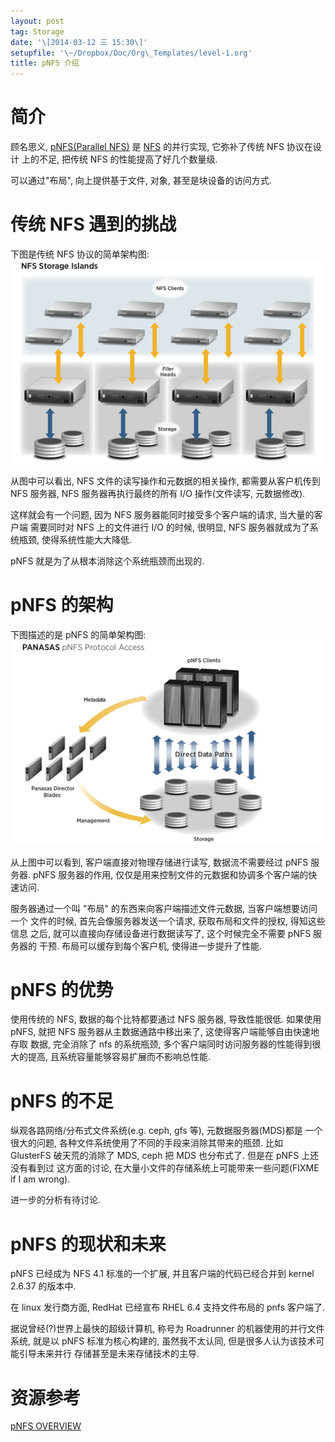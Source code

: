 ```yaml
---
layout: post
tag: Storage
date: '\[2014-03-12 三 15:30\]'
setupfile: '\~/Dropbox/Doc/Org\_Templates/level-1.org'
title: pNFS 介绍
---
```


简介
====

顾名思义, [pNFS(Parallel NFS)](http://www.pnfs.com) 是
[NFS](http://zh.wikipedia.org/wiki/%E7%BD%91%E7%BB%9C%E6%96%87%E4%BB%B6%E7%B3%BB%E7%BB%9F)
的并行实现, 它弥补了传统 NFS 协议在设计 上的不足, 把传统 NFS
的性能提高了好几个数量级.

可以通过"布局", 向上提供基于文件, 对象, 甚至是块设备的访问方式.

传统 NFS 遇到的挑战
===================

下图是传统 NFS 协议的简单架构图: ![NFS 架构](/images/posts/Storage/nfs-arch.jpg)

从图中可以看出, NFS 文件的读写操作和元数据的相关操作, 都需要从客户机传到
NFS 服务器, NFS 服务器再执行最终的所有 I/O 操作(文件读写, 元数据修改).

这样就会有一个问题, 因为 NFS 服务器能同时接受多个客户端的请求,
当大量的客户端 需要同时对 NFS 上的文件进行 I/O 的时候, 很明显, NFS
服务器就成为了系统瓶颈, 使得系统性能大大降低.

pNFS 就是为了从根本消除这个系统瓶颈而出现的.

pNFS 的架构
===========

下图描述的是 pNFS 的简单架构图: ![pNFS 架构](/images/posts/Storage/pnfs-arch.jpg)

从上图中可以看到, 客户端直接对物理存储进行读写, 数据流不需要经过 pNFS
服务器. pNFS 服务器的作用,
仅仅是用来控制文件的元数据和协调多个客户端的快速访问.

服务器通过一个叫 "布局" 的东西来向客户端描述文件元数据,
当客户端想要访问一个 文件的时候, 首先会像服务器发送一个请求,
获取布局和文件的授权, 得知这些信息 之后,
就可以直接向存储设备进行数据读写了, 这个时候完全不需要 pNFS 服务器的
干预. 布局可以缓存到每个客户机, 使得进一步提升了性能.

pNFS 的优势
===========

使用传统的 NFS, 数据的每个比特都要通过 NFS 服务器, 导致性能很低.
如果使用 pNFS, 就把 NFS 服务器从主数据通路中移出来了,
这使得客户端能够自由快速地存取 数据, 完全消除了 nfs 的系统瓶颈,
多个客户端同时访问服务器的性能得到很大的提高,
且系统容量能够容易扩展而不影响总性能.

pNFS 的不足
===========

纵观各路网络/分布式文件系统(e.g. ceph, gfs 等), 元数据服务器(MDS)都是
一个很大的问题, 各种文件系统使用了不同的手段来消除其带来的瓶颈. 比如
GlusterFS 破天荒的消除了 MDS, ceph 把 MDS 也分布式了. 但是在 pNFS
上还没有看到过 这方面的讨论,
在大量小文件的存储系统上可能带来一些问题(FIXME if I am wrong).

进一步的分析有待讨论.

pNFS 的现状和未来
=================

pNFS 已经成为 NFS 4.1 标准的一个扩展, 并且客户端的代码已经合并到 kernel
2.6.37 的版本中.

在 linux 发行商方面, RedHat 已经宣布 RHEL 6.4 支持文件布局的 pnfs
客户端了.

据说曾经(?)世界上最快的超级计算机, 称号为 Roadrunner
的机器使用的并行文件系统, 就是以 pNFS 标准为核心构建的, 虽然我不太认同,
但是很多人认为该技术可能引导未来并行 存储甚至是未来存储技术的主导.

资源参考
========

[pNFS OVERVIEW](https://www.panasas.com/products/pnfs-overview)
